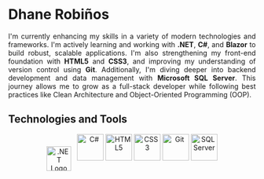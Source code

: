# Dhane Robiños

<p align="justify">
  I'm currently enhancing my skills in a variety of modern technologies and frameworks. 
  I'm actively learning and working with <strong>.NET</strong>, <strong>C#</strong>, and <strong>Blazor</strong> 
  to build robust, scalable applications. I'm also strengthening my front-end foundation 
  with <strong>HTML5</strong> and <strong>CSS3</strong>, and improving my understanding of 
  version control using <strong>Git</strong>. Additionally, I'm diving deeper into backend 
  development and data management with <strong>Microsoft SQL Server</strong>. 
  This journey allows me to grow as a full-stack developer while following best practices 
  like Clean Architecture and Object-Oriented Programming (OOP). 
</p>




<h2 align="left">Technologies and Tools</h1>
<p align="center">
 <img src="https://upload.wikimedia.org/wikipedia/commons/7/7d/Microsoft_.NET_logo.svg" alt=".NET Logo" width="50" style="vertical-align:middle; margin-right: 8px;" />
  <img src="https://cdn.jsdelivr.net/gh/devicons/devicon/icons/csharp/csharp-original.svg" alt="C#" width="54"/>
  <img src="https://cdn.jsdelivr.net/gh/devicons/devicon/icons/html5/html5-original.svg" alt="HTML5" width="54"/>
  <img src="https://cdn.jsdelivr.net/gh/devicons/devicon/icons/css3/css3-original.svg" alt="CSS3" width="54"/>
  <img src="https://cdn.jsdelivr.net/gh/devicons/devicon/icons/git/git-original.svg" alt="Git" width="54"/>
  <img src="https://cdn.jsdelivr.net/gh/devicons/devicon/icons/microsoftsqlserver/microsoftsqlserver-plain.svg" alt="SQL Server" width="54"/>
</p>
